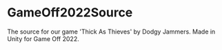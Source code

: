 # GameOff2022Source
The source for our game 'Thick As Thieves' by Dodgy Jammers. Made in Unity for Game Off 2022.
